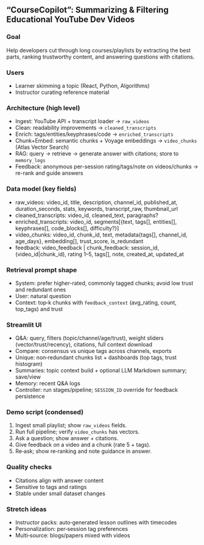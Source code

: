 ## “CourseCopilot”: Summarizing & Filtering Educational YouTube Dev Videos

### Goal

Help developers cut through long courses/playlists by extracting the best parts, ranking trustworthy content, and answering questions with citations.

### Users

- Learner skimming a topic (React, Python, Algorithms)
- Instructor curating reference material

### Architecture (high level)

- Ingest: YouTube API + transcript loader → `raw_videos`
- Clean: readability improvements → `cleaned_transcripts`
- Enrich: tags/entities/keyphrases/code → `enriched_transcripts`
- Chunk+Embed: semantic chunks + Voyage embeddings → `video_chunks` (Atlas Vector Search)
- RAG: query → retrieve → generate answer with citations; store to `memory_logs`
- Feedback: anonymous per-session rating/tags/note on videos/chunks → re-rank and guide answers

### Data model (key fields)

- raw_videos: video_id, title, description, channel_id, published_at, duration_seconds, stats, keywords, transcript_raw, thumbnail_url
- cleaned_transcripts: video_id, cleaned_text, paragraphs?
- enriched_transcripts: video_id, segments[{text, tags[], entities[], keyphrases[], code_blocks[], difficulty?}]
- video_chunks: video_id, chunk_id, text, metadata{tags[], channel_id, age_days}, embedding[], trust_score, is_redundant
- feedback: video_feedback | chunk_feedback: session_id, (video_id|chunk_id), rating 1–5, tags[], note, created_at, updated_at

### Retrieval prompt shape

- System: prefer higher-rated, commonly tagged chunks; avoid low trust and redundant ones
- User: natural question
- Context: top‑k chunks with `feedback_context` (avg_rating, count, top_tags) and trust

### Streamlit UI

- Q&A: query, filters (topic/channel/age/trust), weight sliders (vector/trust/recency), citations, full context download
- Compare: consensus vs unique tags across channels, exports
- Unique: non‑redundant chunks list + dashboards (top tags, trust histogram)
- Summaries: topic context build + optional LLM Markdown summary; save/view
- Memory: recent Q&A logs
- Controller: run stages/pipeline; `SESSION_ID` override for feedback persistence

### Demo script (condensed)

1. Ingest small playlist; show `raw_videos` fields.
2. Run full pipeline; verify `video_chunks` has vectors.
3. Ask a question; show answer + citations.
4. Give feedback on a video and a chunk (rate 5 + tags).
5. Re‑ask; show re‑ranking and note guidance in answer.

### Quality checks

- Citations align with answer content
- Sensitive to tags and ratings
- Stable under small dataset changes

### Stretch ideas

- Instructor packs: auto‑generated lesson outlines with timecodes
- Personalization: per‑session tag preferences
- Multi‑source: blogs/papers mixed with videos
